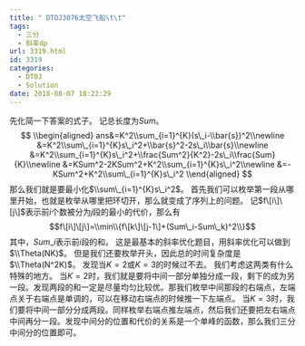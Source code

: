 ```yaml
---
title: " DTOJ3076太空飞船\t\t"
tags:
  - 三分
  - 斜率dp
url: 3319.html
id: 3319
categories:
  - DTOJ
  - Solution
date: 2018-08-07 18:22:29
---
```


先化简一下答案的式子。 记总长度为$Sum$。 $$ \\begin{aligned} ans&=K^2\\sum_{i=1}^{K}(s\_i-\\bar{s})^2\\newline &=K^2\\sum\_{i=1}^{K}s\_i^2+\\bar{s}^2-2s\_i\\bar{s}\\newline &=K^2\\sum_{i=1}^{K}s\_i^2+\\frac{Sum^2}{K^2}-2s\_i\\frac{Sum}{K}\\newline &=KSum^2-2KSum^2+K^2\\sum_{i=1}^{K}s\_i^2\\newline &=-KSum^2+K^2\\sum\_{i=1}^{K}s\_i^2 \\end{aligned} $$ 那么我们就是要最小化$\\sum\_{i=1}^{K}s\_i^2$。 首先我们可以枚举第一段从哪里开始，也就是枚举从哪里把环切开，那么就变成了序列上的问题。 记$f\[i\]\[j\]$表示前$i$个数被分为$j$段的最小的代价，那么有 $$f\[i\]\[j\]=\\min\\{f\[k\]\[j-1\]+(Sum\_i-Sum\_k)^2\\}$$ 其中，$Sum\_i$表示前$i$段的和。 这是最基本的斜率优化题目，用斜率优化可以做到$\\Theta(NK)$。 但是我们还要枚举开头，因此总的时间复杂度是$\\Theta(N^2K)$。 发现当$K=2$或$K=3$的时候过不去。 我们考虑这两类有什么特殊的地方。 当$K=2$时，我们就是要将中间一部分单独分成一段，剩下的成为另一段。发现两段的和一定是尽量均匀比较优。那我们枚举中间那段的右端点，左端点关于右端点是单调的，可以在移动右端点的时候推一下左端点。 当$K=3$时，我们要将中间一部分分成两段。同样枚举右端点推左端点，然后我们还要把左右端点中间再分一段。发现中间分的位置和代价的关系是一个单峰的函数，那么我们三分中间分的位置即可。
